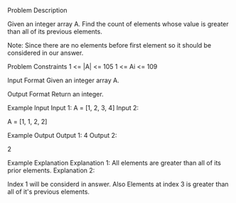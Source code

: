 Problem Description
 
 

Given an integer array A.
Find the count of elements whose value is greater than all of its previous elements.

Note: Since there are no elements before first element so it should be considered in our answer.


Problem Constraints
1 <= |A| <= 105
1 <= Ai <= 109


Input Format
Given an integer array A.


Output Format
Return an integer.


Example Input
Input 1:
A = [1, 2, 3, 4]
Input 2:

A = [1, 1, 2, 2]


Example Output
Output 1:
4
Output 2:

2


Example Explanation
Explanation 1:
All elements are greater than all of its prior elements.
Explanation 2:

Index 1 will be considerd in answer.
Also Elements at index 3 is greater than all of it's previous elements.
